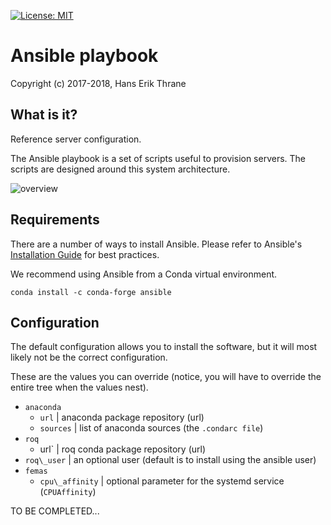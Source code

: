 [![License: MIT](https://img.shields.io/badge/license-MIT-blue.svg)](https://opensource.org/licenses/MIT)

# Ansible playbook

Copyright (c) 2017-2018, Hans Erik Thrane


## What is it?

Reference server configuration.

The Ansible playbook is a set of scripts useful to provision servers.
The scripts are designed around this system architecture.

![overview](https://github.com/roq-trading/roq-doc/blob/master/source/overview/architecture.png)


## Requirements

There are a number of ways to install Ansible.
Please refer to Ansible's [Installation Guide](https://docs.ansible.com/ansible/latest/installation_guide/intro_installation.html)
for best practices.

We recommend using Ansible from a Conda virtual environment.

	conda install -c conda-forge ansible


## Configuration

The default configuration allows you to install the software, but it will most likely not be the correct configuration.

These are the values you can override (notice, you will have to override the entire tree when the values nest).

* `anaconda`
    * `url` | anaconda package repository (url)
    * `sources` | list of anaconda sources (the `.condarc file`)
* `roq`
    * url` | roq conda package repository (url)
* `roq\_user` | an optional user (default is to install using the ansible user)
* `femas`
    * `cpu\_affinity` | optional parameter for the systemd service (`CPUAffinity`)

TO BE COMPLETED...
